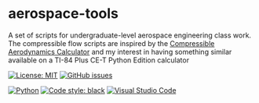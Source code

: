 # aerospace-tools
A set of scripts for undergraduate-level aerospace engineering class work. The compressible flow scripts are inspired by the [Compressible Aerodynamics Calculator](http://www.dept.aoe.vt.edu/~devenpor/aoe3114/calc.html) and my interest in having something similar available on a TI-84 Plus CE-T Python Edition calculator

[![License: MIT](https://img.shields.io/github/license/rayjd1650/aerospace-tools?style=for-the-badge)](https://opensource.org/licenses/MIT)
[![GitHub issues](https://img.shields.io/github/issues/rayjd1650/aerospace-tools?style=for-the-badge)](https://github.com/rayjd1650/aerospace-tools/issues)

[![Python](https://img.shields.io/badge/python-3670A0?style=for-the-badge&logo=python&logoColor=ffdd54)](https://www.python.org/)
[![Code style: black](https://img.shields.io/badge/code%20style-black-000000.svg?style=for-the-badge)](https://github.com/psf/black)
[![Visual Studio Code](https://img.shields.io/badge/Visual%20Studio%20Code-0078d7.svg?style=for-the-badge&logo=visual-studio-code&logoColor=white)](https://code.visualstudio.com/)
